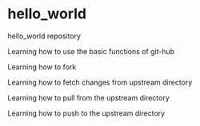 # hello_world

hello_world repository

Learning how to use the basic functions of git-hub

Learning how to fork

Learning how to fetch changes from upstream directory

Learning how to pull from the upstream directory

Learning how to push to the upstream directory
